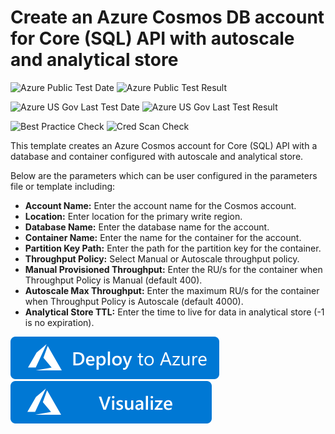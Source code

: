 # Create an Azure Cosmos DB account for Core (SQL) API with autoscale and analytical store

![Azure Public Test Date](https://azurequickstartsservice.blob.core.windows.net/badges/101-cosmosdb-sql-analytical-store/PublicLastTestDate.svg)
![Azure Public Test Result](https://azurequickstartsservice.blob.core.windows.net/badges/101-cosmosdb-sql-analytical-store/PublicDeployment.svg)

![Azure US Gov Last Test Date](https://azurequickstartsservice.blob.core.windows.net/badges/101-cosmosdb-sql-analytical-store/FairfaxLastTestDate.svg)
![Azure US Gov Last Test Result](https://azurequickstartsservice.blob.core.windows.net/badges/101-cosmosdb-sql-analytical-store/FairfaxDeployment.svg)

![Best Practice Check](https://azurequickstartsservice.blob.core.windows.net/badges/101-cosmosdb-sql-analytical-store/BestPracticeResult.svg)
![Cred Scan Check](https://azurequickstartsservice.blob.core.windows.net/badges/101-cosmosdb-sql-analytical-store/CredScanResult.svg)

This template creates an Azure Cosmos account for Core (SQL) API with a database and container configured with autoscale and analytical store.

Below are the parameters which can be user configured in the parameters file or template including:

- **Account Name:** Enter the account name for the Cosmos account.
- **Location:** Enter location for the primary write region.
- **Database Name:** Enter the database name for the account.
- **Container Name:** Enter the name for the container for the account.
- **Partition Key Path:** Enter the path for the partition key for the container.
- **Throughput Policy:** Select Manual or Autoscale throughput policy.
- **Manual Provisioned Throughput:** Enter the RU/s for the container when Throughput Policy is Manual (default 400).
- **Autoscale Max Throughput:** Enter the maximum RU/s for the container when Throughput Policy is Autoscale (default 4000).
- **Analytical Store TTL:** Enter the time to live for data in analytical store (-1 is no expiration).

[![Deploy To Azure](https://raw.githubusercontent.com/Azure/azure-quickstart-templates/master/1-CONTRIBUTION-GUIDE/images/deploytoazure.svg?sanitize=true)](https://portal.azure.com/#create/Microsoft.Template/uri/https%3A%2F%2Fraw.githubusercontent.com%2FAzure%2Fazure-quickstart-templates%2Fmaster%2F101-cosmosdb-sql-analytical-store%2Fazuredeploy.json)  
[![Visualize](https://raw.githubusercontent.com/Azure/azure-quickstart-templates/master/1-CONTRIBUTION-GUIDE/images/visualizebutton.svg?sanitize=true)](http://armviz.io/#/?load=https%3A%2F%2Fraw.githubusercontent.com%2FAzure%2Fazure-quickstart-templates%2Fmaster%2F101-cosmosdb-sql-analytical-store%2Fazuredeploy.json)
